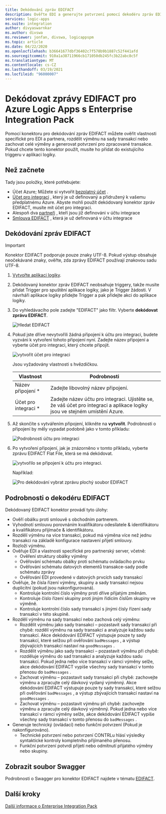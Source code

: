 ```yaml
---
title: Dekódování zpráv EDIFACT
description: Ověřte EDI a generujte potvrzení pomocí dekodéru zpráv EDIFACT pro Azure Logic Apps s Enterprise Integration Pack
services: logic-apps
ms.suite: integration
author: divyaswarnkar
ms.author: divswa
ms.reviewer: jonfan, divswa, logicappspm
ms.topic: article
ms.date: 04/22/2020
ms.openlocfilehash: b36641677dbf36402c7f578b9b1887c52f441afd
ms.sourcegitcommit: 910a1a38711966cb171050db245fc3b22abc8c5f
ms.translationtype: MT
ms.contentlocale: cs-CZ
ms.lasthandoff: 03/19/2021
ms.locfileid: "96000007"
---
```

# <a name="decode-edifact-messages-for-azure-logic-apps-with-the-enterprise-integration-pack"></a>Dekódovat zprávy EDIFACT pro Azure Logic Apps s Enterprise Integration Pack

Pomocí konektoru pro dekódování zpráv EDIFACT můžete ověřit vlastnosti specifické pro EDI a partnera, rozdělit výměnu na sady transakcí nebo zachovat celé výměny a generovat potvrzení pro zpracované transakce. Pokud chcete tento konektor použít, musíte ho přidat do existujícího triggeru v aplikaci logiky.

## <a name="before-you-start"></a>Než začnete

Tady jsou položky, které potřebujete:

* Účet Azure; Můžete si vytvořit [bezplatný účet](https://azure.microsoft.com/free) .
* [Účet pro integraci](logic-apps-enterprise-integration-create-integration-account.md) , který je už definovaný a přidružený k vašemu předplatnému Azure. Abyste mohli použít dekódovaný konektor zpráv EDIFACT, musíte mít účet pro integraci. 
* Alespoň dva [partneři](logic-apps-enterprise-integration-partners.md) , kteří jsou již definováni v účtu integrace
* [Smlouva EDIFACT](logic-apps-enterprise-integration-edifact.md) , která je už definovaná v účtu integrace

## <a name="decode-edifact-messages"></a>Dekódování zpráv EDIFACT

> [!IMPORTANT]
> Konektor EDIFACT podporuje pouze znaky UTF-8.
> Pokud výstup obsahuje neočekávané znaky, ověřte, zda zprávy EDIFACT používají znakovou sadu UTF-8. 

1. [Vytvořte aplikaci logiky](quickstart-create-first-logic-app-workflow.md).

2. Dekódovaný konektor zpráv EDIFACT neobsahuje triggery, takže musíte přidat Trigger pro spuštění aplikace logiky, jako je Trigger žádosti. V návrháři aplikace logiky přidejte Trigger a pak přidejte akci do aplikace logiky.

3. Do vyhledávacího pole zadejte "EDIFACT" jako filtr. Vyberte **dekódovat zprávu EDIFACT**.
   
    ![Hledat EDIFACT](./media/logic-apps-enterprise-integration-edifact-decode/edifactdecodeimage1.png)

3. Pokud jste dříve nevytvořili žádná připojení k účtu pro integraci, budete vyzváni k vytvoření tohoto připojení nyní. Zadejte název připojení a vyberte účet pro integraci, který chcete připojit.
   
    ![vytvořit účet pro integraci](./media/logic-apps-enterprise-integration-edifact-decode/edifactdecodeimage2.png)

    Jsou vyžadovány vlastnosti s hvězdičkou.

    | Vlastnost | Podrobnosti |
    | --- | --- |
    | Název připojení * |Zadejte libovolný název připojení. |
    | Účet pro integraci * |Zadejte název účtu pro integraci. Ujistěte se, že váš účet pro integraci a aplikace logiky jsou ve stejném umístění Azure. |

4. Až skončíte s vytvářením připojení, klikněte na **vytvořit**. Podrobnosti o připojení by měly vypadat podobně jako v tomto příkladu:

    ![Podrobnosti účtu pro integraci](./media/logic-apps-enterprise-integration-edifact-decode/edifactdecodeimage3.png)  

5. Po vytvoření připojení, jak je znázorněno v tomto příkladu, vyberte zprávu EDIFACT Flat File, která se má dekódovat.

    ![vytvořilo se připojení k účtu pro integraci.](./media/logic-apps-enterprise-integration-edifact-decode/edifactdecodeimage4.png)  

    Například:

    ![Pro dekódování vybrat zprávu plochý soubor EDIFACT](./media/logic-apps-enterprise-integration-edifact-decode/edifactdecodeimage5.png)  

## <a name="edifact-decoder-details"></a>Podrobnosti o dekodéru EDIFACT

Dekódovaný EDIFACT konektor provádí tyto úlohy: 

* Ověří obálku proti smlouvě s obchodním partnerem.
* Vyhodnotí smlouvu porovnáním kvalifikátoru odesílatele & identifikátoru a kvalifikátoru přijímače & identifikátoru.
* Rozdělí výměnu na více transakcí, pokud má výměna více než jednu transakci na základě konfigurace nastavení přijetí smlouvy.
* Rozloží výměnu.
* Ověřuje EDI a vlastnosti specifické pro partnerský server, včetně:
  * Ověření struktury obálky výměny
  * Ověřování schématu obálky proti schématu ovládacího prvku
  * Ověřování schématu datových elementů transakce-sady podle schématu zprávy
  * Ověřování EDI provedené v datových prvcích sady transakcí
* Ověřuje, že čísla řízení výměny, skupiny a sady transakcí nejsou duplicitní (pokud jsou nakonfigurovaná). 
  * Kontroluje kontrolní číslo výměny proti dříve přijatým změnám. 
  * Kontroluje číslo řízení skupiny proti jiným řídicím číslům skupiny ve výměně. 
  * Kontroluje kontrolní číslo sady transakcí s jinými čísly řízení sady transakcí v této skupině.
* Rozdělí výměnu na sady transakcí nebo zachová celý výměnu:
  * Rozdělit výměnu jako sady transakcí – pozastavit sady transakcí při chybě: rozdělí výměnu na sady transakcí a analyzuje každou sadu transakcí. 
  Akce dekódování EDIFACT výstupuje pouze ty sady transakcí, které selžou při ověřování `badMessages` , a výstup zbývajících transakcí nastaví na `goodMessages` .
  * Rozdělit výměnu jako sady transakcí – pozastavit výměnu při chybě: rozděluje výměnu do sad transakcí a analyzuje každou sadu transakcí. 
  Pokud jedna nebo více transakcí v rámci výměny selže, akce dekódování EDIFACT vypíše všechny sady transakcí v tomto přenosu do `badMessages` .
  * Zachovat výměnu – pozastavit sady transakcí při chybě: zachovejte výměnu a zpracujte celý dávkový vydaný výměnný. 
  Akce dekódování EDIFACT výstupuje pouze ty sady transakcí, které selžou při ověřování `badMessages` , a výstup zbývajících transakcí nastaví na `goodMessages` .
  * Zachovat výměnu – pozastavit výměnu při chybě: zachovejte výměnu a zpracujte celý dávkový výměnný. 
  Pokud jedna nebo více transakcí v rámci výměny selže, akce dekódování EDIFACT vypíše všechny sady transakcí v tomto přenosu do `badMessages` .
* Generuje technický (ovládací) nebo funkční potvrzení (Pokud je nakonfigurováno).
  * Technické potvrzení nebo potvrzení CONTRLu hlásí výsledky syntaktické kontroly kompletního přijímaného přenosu.
  * Funkční potvrzení potvrdí přijetí nebo odmítnutí přijatého výměny nebo skupiny.

## <a name="view-swagger-file"></a>Zobrazit soubor Swagger
Podrobnosti o Swagger pro konektor EDIFACT najdete v tématu [EDIFACT](/connectors/edifact/).

## <a name="next-steps"></a>Další kroky
[Další informace o Enterprise Integration Pack](logic-apps-enterprise-integration-overview.md "Informace o Enterprise Integration Pack") 

